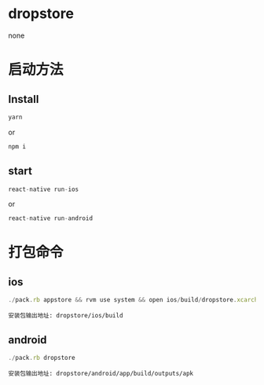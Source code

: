 # dropstore
none
# 启动方法

## Install

```js
yarn 
```
or
```js
npm i 
```

## start

```js
react-native run-ios
```
or
```js
react-native run-android 
```
# 打包命令

## ios

```js
./pack.rb appstore && rvm use system && open ios/build/dropstore.xcarchive
```
`安装包输出地址: dropstore/ios/build`

## android

```js
./pack.rb dropstore
```
`安装包输出地址: dropstore/android/app/build/outputs/apk`

